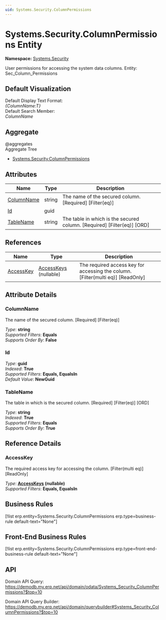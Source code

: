 ```yaml
---
uid: Systems.Security.ColumnPermissions
---
```

# Systems.Security.ColumnPermissions Entity

**Namespace:** [Systems.Security](Systems.Security.md)  

User permissions for accessing the system data columns. Entity: Sec_Column_Permissions

## Default Visualization
Default Display Text Format:  
_{ColumnName:T}_  
Default Search Member:  
_ColumnName_  

## Aggregate
  @aggregates  
Aggregate Tree  
* [Systems.Security.ColumnPermissions](Systems.Security.ColumnPermissions.md)  

## Attributes

| Name | Type | Description |
| ---- | ---- | --- |
| [ColumnName](Systems.Security.ColumnPermissions.md#columnname) | string | The name of the secured column. [Required] [Filter(eq)] 
| [Id](Systems.Security.ColumnPermissions.md#id) | guid |  
| [TableName](Systems.Security.ColumnPermissions.md#tablename) | string | The table in which is the secured column. [Required] [Filter(eq)] [ORD] 

## References

| Name | Type | Description |
| ---- | ---- | --- |
| [AccessKey](Systems.Security.ColumnPermissions.md#accesskey) | [AccessKeys](Systems.Security.AccessKeys.md) (nullable) | The required access key for accessing the column. [Filter(multi eq)] [ReadOnly] |


## Attribute Details

### ColumnName

The name of the secured column. [Required] [Filter(eq)]

_Type_: **string**  
_Supported Filters_: **Equals**  
_Supports Order By_: **False**  

### Id

_Type_: **guid**  
_Indexed_: **True**  
_Supported Filters_: **Equals, EqualsIn**  
_Default Value_: **NewGuid**  

### TableName

The table in which is the secured column. [Required] [Filter(eq)] [ORD]

_Type_: **string**  
_Indexed_: **True**  
_Supported Filters_: **Equals**  
_Supports Order By_: **True**  


## Reference Details

### AccessKey

The required access key for accessing the column. [Filter(multi eq)] [ReadOnly]

_Type_: **[AccessKeys](Systems.Security.AccessKeys.md) (nullable)**  
_Supported Filters_: **Equals, EqualsIn**  



## Business Rules

[!list erp.entity=Systems.Security.ColumnPermissions erp.type=business-rule default-text="None"]

## Front-End Business Rules

[!list erp.entity=Systems.Security.ColumnPermissions erp.type=front-end-business-rule default-text="None"]

## API

Domain API Query:
<https://demodb.my.erp.net/api/domain/odata/Systems_Security_ColumnPermissions?$top=10>

Domain API Query Builder:
<https://demodb.my.erp.net/api/domain/querybuilder#Systems_Security_ColumnPermissions?$top=10>

